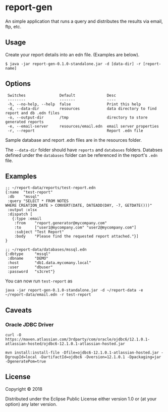 # report-gen

An simple application that runs a query and distributes the results via email, ftp, etc.

## Usage

Create your report details into an edn file. (Examples are below).

    $ java -jar report-gen-0.1.0-standalone.jar -d [data-dir] -r [report-name]

## Options

```
 Switches               Default              Desc
 --------               -------              ----
 -h, --no-help, --help  false                Print this help
 -d, --data-dir         resources            data directory to find report and db .edn files
 -o, --output-dir       /tmp                 directory to store generated reports
 -e, --email-server     resources/email.edn  email server properties
 -r, --report                                Report .edn file
```

Sample database and report .edn files are in the resources folder.

The `--data-dir` folder should have `reports` and `databases` folders. Databses defined under the `databases` folder can be referenced in the report's `.edn` file.

## Examples

```
;; ~/report-data/reports/test-report.edn
{:name  "test-report"
 :db    "mssql"
 :query "SELECT * FROM NOTES
WHERE CREATION_DATE > CONVERT(DATE, DATEADD(DAY, -7, GETDATE()))"
 :output :xlsx
 :dispatch [
   {:type :email
    :from    "report.generator@mycompany.com"
    :to      ["user1@mycompany.com" "user2@mycompany.com"]
    :subject "Test Report"
    :body    "Please find the requested report attached."}]
}
```

```
;; ~/report-data/databases/mssql.edn
{:dbtype     "mssql"
 :dbname     "DEMO"
 :host       "db1.data.mycomany.local"
 :user       "dbuser"
 :password   "s3cret"}
```

You can now run `test-report` as

```
java -jar report-gen-0.1.0-standalone.jar -d ~/report-data -e ~/report-data/email.edn -r test-report
```

## Caveats

### Oracle JDBC Driver

```
curl -O https://maven.atlassian.com/3rdparty/com/oracle/ojdbc6/12.1.0.1-atlassian-hosted/ojdbc6-12.1.0.1-atlassian-hosted.jar

mvn install:install-file -Dfile=ojdbc6-12.1.0.1-atlassian-hosted.jar -DgroupId=local -DartifactId=ojdbc6 -Dversion=12.1.0.1 -Dpackaging=jar -DgeneratePom=true
```

## License

Copyright © 2018

Distributed under the Eclipse Public License either version 1.0 or (at your option) any later version.
